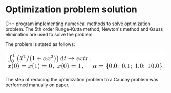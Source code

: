 # Optimization problem solution
C++ program implementing numerical methods to solve optimization problem.
The 5th order Runge-Kutta method, Newton's method and Gauss elimination are used to solve the problem.

The problem is stated as follows:

![screenshot](problem_statement.png)

The step of reducing the optimization problem to a Cauchy problem was performed manually on paper.
